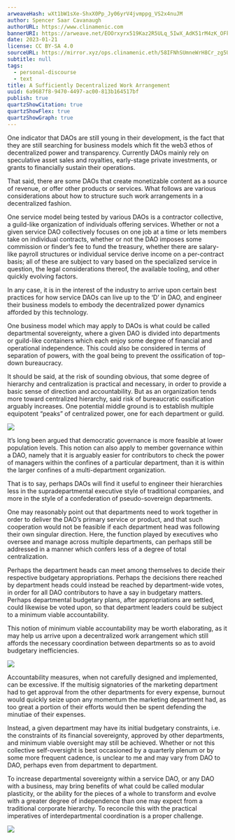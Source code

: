 ```yaml
---
arweaveHash: wXt1bW1sXe-ShxX0Pp_Jy06yrV4jvmppg_VS2x4nuJM
author: Spencer Saar Cavanaugh
authorURL: https://www.clinamenic.com
bannerURI: https://arweave.net/EOOrxyrx519Kaz2R5ULq_5IwX_AdK51rM4zK_OFkOqg
date: 2023-01-21
license: CC BY-SA 4.0
sourceURL: https://mirror.xyz/ops.clinamenic.eth/58IFNhSUmneWrH8Cr_zg5U09U2muI2FxQ-HtuCCv9Fw
subtitle: null
tags:
  - personal-discourse
  - text
title: A Sufficiently Decentralized Work Arrangement
uuid: 6a9687f8-9470-4497-ac00-813b164517bf
publish: true
quartzShowCitation: true
quartzShowFlex: true
quartzShowGraph: true
---
```


One indicator that DAOs are still young in their development, is the fact that they are still searching for business models which fit the web3 ethos of decentralized power and transparency. Currently DAOs mainly rely on speculative asset sales and royalties, early-stage private investments, or grants to financially sustain their operations.

That said, there are some DAOs that create monetizable content as a source of revenue, or offer other products or services. What follows are various considerations about how to structure such work arrangements in a decentralized fashion.

One service model being tested by various DAOs is a contractor collective, a guild-like organization of individuals offering services. Whether or not a given service DAO collectively focuses on one job at a time or lets members take on individual contracts, whether or not the DAO imposes some commission or finder’s fee to fund the treasury, whether there are salary-like payroll structures or individual service derive income on a per-contract basis; all of these are subject to vary based on the specialized service in question, the legal considerations thereof, the available tooling, and other quickly evolving factors.

In any case, it is in the interest of the industry to arrive upon certain best practices for how service DAOs can live up to the ‘D’ in DAO, and engineer their business models to embody the decentralized power dynamics afforded by this technology.

One business model which may apply to DAOs is what could be called departmental sovereignty, where a given DAO is divided into departments or guild-like containers which each enjoy some degree of financial and operational independence. This could also be considered in terms of separation of powers, with the goal being to prevent the ossification of top-down bureaucracy.

It should be said, at the risk of sounding obvious, that some degree of hierarchy and centralization is practical and necessary, in order to provide a basic sense of direction and accountability. But as an organization tends more toward centralized hierarchy, said risk of bureaucratic ossification arguably increases. One potential middle ground is to establish multiple equipotent “peaks” of centralized power, one for each department or guild.

![](https://images.mirror-media.xyz/publication-images/BO5lwDo0EtY22yuVf2OQJ.png)

It’s long been argued that democratic governance is more feasible at lower population levels. This notion can also apply to member governance within a DAO, namely that it is arguably easier for contributors to check the power of managers within the confines of a particular department, than it is within the larger confines of a multi-department organization.

That is to say, perhaps DAOs will find it useful to engineer their hierarchies less in the supradepartmental executive style of traditional companies, and more in the style of a confederation of pseudo-sovereign departments.

One may reasonably point out that departments need to work together in order to deliver the DAO’s primary service or product, and that such cooperation would not be feasible if each department head was following their own singular direction. Here, the function played by executives who oversee and manage across multiple departments, can perhaps still be addressed in a manner which confers less of a degree of total centralization.

Perhaps the department heads can meet among themselves to decide their respective budgetary appropriations. Perhaps the decisions there reached by department heads could instead be reached by department-wide votes, in order for all DAO contributors to have a say in budgetary matters. Perhaps departmental budgetary plans, after appropriations are settled, could likewise be voted upon, so that department leaders could be subject to a minimum viable accountability.

This notion of minimum viable accountability may be worth elaborating, as it may help us arrive upon a decentralized work arrangement which still affords the necessary coordination between departments so as to avoid budgetary inefficiencies.

![](https://images.mirror-media.xyz/publication-images/fB2SGDxcSdfT9MjskpW6L.png)

Accountability measures, when not carefully designed and implemented, can be excessive. If the multisig signatories of the marketing department had to get approval from the other departments for every expense, burnout would quickly seize upon any momentum the marketing department had, as too great a portion of their efforts would then be spent defending the minutiae of their expenses.

Instead, a given department may have its initial budgetary constraints, i.e. the constraints of its financial sovereignty, approved by other departments, and minimum viable oversight may still be achieved. Whether or not this collective self-oversight is best occasioned by a quarterly plenum or by some more frequent cadence, is unclear to me and may vary from DAO to DAO, perhaps even from department to department.

To increase departmental sovereignty within a service DAO, or any DAO with a business, may bring benefits of what could be called modular plasticity, or the ability for the pieces of a whole to transform and evolve with a greater degree of independence than one may expect from a traditional corporate hierarchy. To reconcile this with the practical imperatives of interdepartmental coordination is a proper challenge.

![](https://images.mirror-media.xyz/publication-images/Y4y06rbZgfDJxMeuex2df.png)
